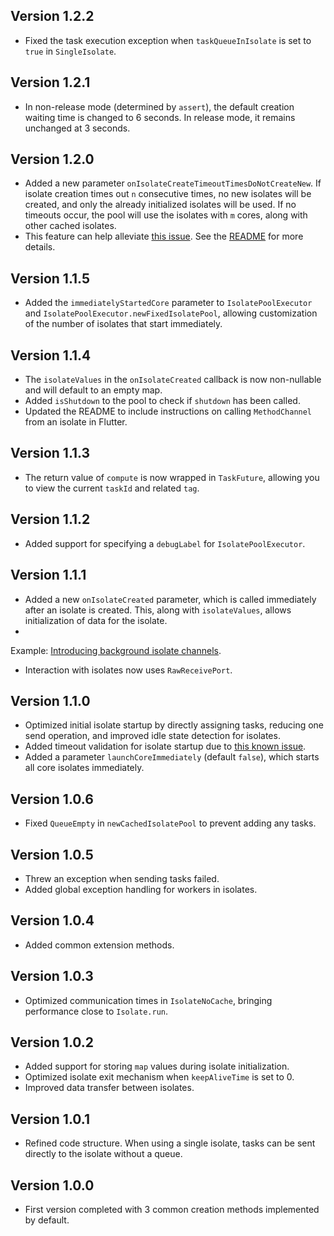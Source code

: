 ## Version 1.2.2

* Fixed the task execution exception when `taskQueueInIsolate` is set to `true` in `SingleIsolate`.

## Version 1.2.1

* In non-release mode (determined by `assert`), the default creation waiting time is changed to 6
  seconds. In release mode, it remains unchanged at 3 seconds.

## Version 1.2.0

* Added a new parameter `onIsolateCreateTimeoutTimesDoNotCreateNew`. If isolate creation times
  out `n` consecutive times, no new isolates will be created, and only the already initialized
  isolates will be used. If no timeouts occur, the pool will use the isolates with `m` cores, along
  with other cached isolates.
* This feature can help alleviate [this issue](https://github.com/flutter/flutter/issues/132731).
  See the [README](https://github.com/aymtools/isolate_pool_executor/blob/master/README.md) for more
  details.

## Version 1.1.5

* Added the `immediatelyStartedCore` parameter to `IsolatePoolExecutor`
  and `IsolatePoolExecutor.newFixedIsolatePool`, allowing customization of the number of isolates
  that start immediately.

## Version 1.1.4

* The `isolateValues` in the `onIsolateCreated` callback is now non-nullable and will default to an
  empty map.
* Added `isShutdown` to the pool to check if `shutdown` has been called.
* Updated the README to include instructions on calling `MethodChannel` from an isolate in Flutter.

## Version 1.1.3

* The return value of `compute` is now wrapped in `TaskFuture`, allowing you to view the
  current `taskId` and related `tag`.

## Version 1.1.2

* Added support for specifying a `debugLabel` for `IsolatePoolExecutor`.

## Version 1.1.1

* Added a new `onIsolateCreated` parameter, which is called immediately after an isolate is created.
  This, along with `isolateValues`, allows initialization of data for the isolate.
*
Example: [Introducing background isolate channels](https://medium.com/flutter/introducing-background-isolate-channels-7a299609cad8).
* Interaction with isolates now uses `RawReceivePort`.

## Version 1.1.0

* Optimized initial isolate startup by directly assigning tasks, reducing one send operation, and
  improved idle state detection for isolates.
* Added timeout validation for isolate startup due
  to [this known issue](https://github.com/flutter/flutter/issues/132731).
* Added a parameter `launchCoreImmediately` (default `false`), which starts all core isolates
  immediately.

## Version 1.0.6

* Fixed `QueueEmpty` in `newCachedIsolatePool` to prevent adding any tasks.

## Version 1.0.5

* Threw an exception when sending tasks failed.
* Added global exception handling for workers in isolates.

## Version 1.0.4

* Added common extension methods.

## Version 1.0.3

* Optimized communication times in `IsolateNoCache`, bringing performance close to `Isolate.run`.

## Version 1.0.2

* Added support for storing `map` values during isolate initialization.
* Optimized isolate exit mechanism when `keepAliveTime` is set to 0.
* Improved data transfer between isolates.

## Version 1.0.1

* Refined code structure. When using a single isolate, tasks can be sent directly to the isolate
  without a queue.

## Version 1.0.0

* First version completed with 3 common creation methods implemented by default.
